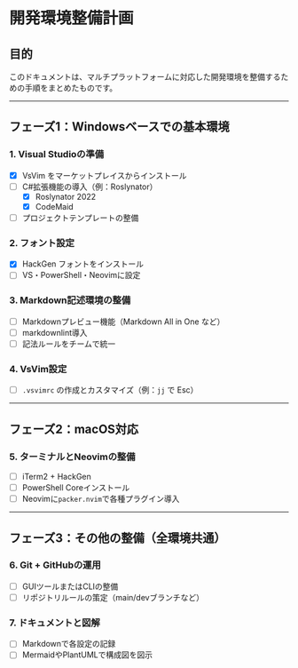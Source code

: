 # 開発環境整備計画

## 目的
このドキュメントは、マルチプラットフォームに対応した開発環境を整備するための手順をまとめたものです。

---

## フェーズ1：Windowsベースでの基本環境

### 1. Visual Studioの準備
- [x] VsVim をマーケットプレイスからインストール
- [ ] C#拡張機能の導入（例：Roslynator）
    - [x] Roslynator 2022
    - [x] CodeMaid
- [ ] プロジェクトテンプレートの整備

### 2. フォント設定
- [x] HackGen フォントをインストール
- [ ] VS・PowerShell・Neovimに設定

### 3. Markdown記述環境の整備
- [ ] Markdownプレビュー機能（Markdown All in One など）
- [ ] markdownlint導入
- [ ] 記法ルールをチームで統一

### 4. VsVim設定
- [ ] `.vsvimrc` の作成とカスタマイズ（例：`jj` で Esc）

---

## フェーズ2：macOS対応

### 5. ターミナルとNeovimの整備
- [ ] iTerm2 + HackGen
- [ ] PowerShell Coreインストール
- [ ] Neovimに`packer.nvim`で各種プラグイン導入

---

## フェーズ3：その他の整備（全環境共通）

### 6. Git + GitHubの運用
- [ ] GUIツールまたはCLIの整備
- [ ] リポジトリルールの策定（main/devブランチなど）

### 7. ドキュメントと図解
- [ ] Markdownで各設定の記録
- [ ] MermaidやPlantUMLで構成図を図示
